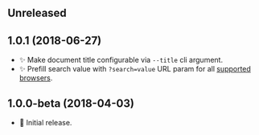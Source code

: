 ## Unreleased

## 1.0.1 (2018-06-27)

- :sparkles: Make document title configurable via `--title` cli argument.
- :sparkles: Prefill search value with `?search=value` URL param for all [supported browsers](https://caniuse.com/#feat=urlsearchparams).

## 1.0.0-beta (2018-04-03)

- :tada: Initial release.
